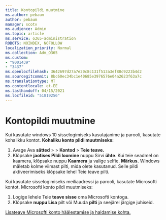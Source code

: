 ```yaml
---
title: Kontopildi muutmine
ms.author: pebaum
author: pebaum
manager: scotv
ms.audience: Admin
ms.topic: article
ms.service: o365-administration
ROBOTS: NOINDEX, NOFOLLOW
localization_priority: Normal
ms.collection: Adm_O365
ms.custom:
- "9001439"
- "3437"
ms.openlocfilehash: 3642697d27a7e20c8c131f513a3ef80c9223b4d2
ms.sourcegitcommit: 8bc60ec34bc1e40685e3976576e04a2623f63a7c
ms.translationtype: MT
ms.contentlocale: et-EE
ms.lasthandoff: 04/15/2021
ms.locfileid: "51819256"
---
```

# <a name="change-account-picture"></a>Kontopildi muutmine

Kui kasutate windows 10 sisselogimiseks kasutajanime ja parooli, kasutate kohalikku kontot. **Kohaliku konto pildi muutmiseks:**

1. Avage Ava **sätted**  >    >  **Kontod**  >  **Teie teave.**
2. Klõpsake **jaotises Pildi loomine** nuppu Sirvi **ühte**. Kui teie seadmel on kaamera, klõpsake nuppu **Kaamera** ja valige selfie. 
    **Märkus.** Windows mäletab kolme viimast pilti, mida olete kasutanud. Selle pildi aktiveerimiseks klõpsake lehel Teie teave pilti.

Kui kasutate sisselogimiseks meiliaadressi ja parooli, kasutate Microsofti kontot. Microsofti konto pildi muutmiseks:

1. Logige lehele Teie **teave sisse** oma Microsofti kontoga.
2. Klõpsake **nuppu Lisa** pilt või Muuda **pilti** ja seejärel järgige juhiseid.

[Lisateave Microsofti konto häälestamise ja haldamise kohta.](https://support.microsoft.com/products/microsoft-account?category=manage-account)
